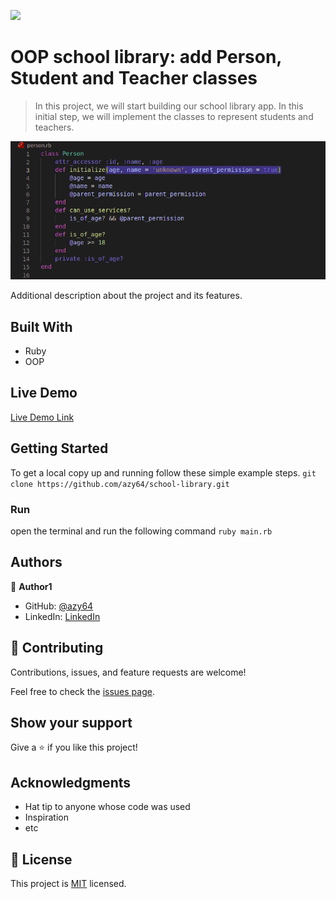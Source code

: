 ![](https://img.shields.io/badge/Microverse-blueviolet)

# OOP school library: add Person, Student and Teacher classes

> In this project, we will start building our school library app. In this initial step, we will implement the classes to represent students and teachers.

![screenshot](./screen1.png)

Additional description about the project and its features.

## Built With

- Ruby
- OOP

## Live Demo

[Live Demo Link](https://livedemo.com)


## Getting Started

To get a local copy up and running follow these simple example steps.
`
git clone https://github.com/azy64/school-library.git
`

### Run

open the terminal and run the following command
`
ruby main.rb
`



## Authors

👤 **Author1**

- GitHub: [@azy64](https://github.com/azy64)
- LinkedIn: [LinkedIn](https://www.linkedin.com/in/azaria-saidi-524780112/)


## 🤝 Contributing

Contributions, issues, and feature requests are welcome!

Feel free to check the [issues page](../../issues/).

## Show your support

Give a ⭐️ if you like this project!

## Acknowledgments

- Hat tip to anyone whose code was used
- Inspiration
- etc

## 📝 License

This project is [MIT](./MIT.md) licensed.
